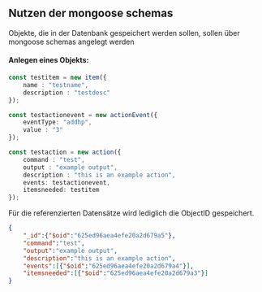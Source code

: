 ## Nutzen der mongoose schemas

Objekte, die in der Datenbank gespeichert werden sollen, sollen über mongoose schemas angelegt werden 


#### Anlegen eines Objekts:

```typescript
const testitem = new item({
    name : "testname",
    description : "testdesc"
});

const testactionevent = new actionEvent({
    eventType: "addhp",
    value : "3"
});

const testaction = new action({
    command : "test",
    output : "example output",
    description : "this is an example action",
    events: testactionevent,
    itemsneeded: testitem
});
```

Für die referenzierten Datensätze wird lediglich die ObjectID gespeichert.
```json
{
    "_id":{"$oid":"625ed96aea4efe20a2d679a5"},
    "command":"test",
    "output":"example output",
    "description":"this is an example action",
    "events":[{"$oid":"625ed96aea4efe20a2d679a4"}],
    "itemsneeded":[{"$oid":"625ed96aea4efe20a2d679a3"}]
}
```